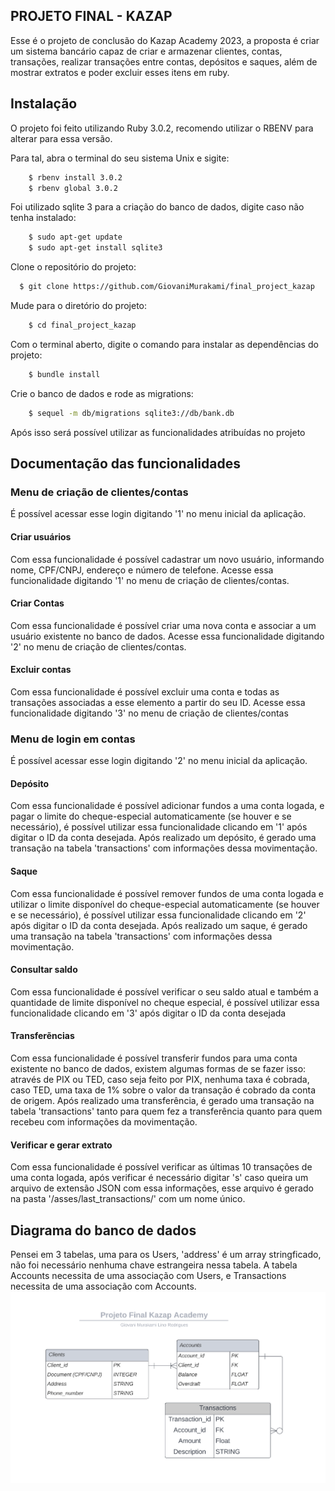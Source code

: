
## PROJETO FINAL - KAZAP

Esse é o projeto de conclusão do Kazap Academy 2023, a proposta é criar um sistema bancário capaz de criar e armazenar clientes, contas, transações, realizar transações entre contas, depósitos e saques, além de mostrar extratos e poder excluir esses itens em ruby.

## Instalação

O projeto foi feito utilizando Ruby 3.0.2, recomendo utilizar o RBENV para alterar para essa versão.

Para tal, abra o terminal do seu sistema Unix e sigite:
```bash
    $ rbenv install 3.0.2
    $ rbenv global 3.0.2
```
Foi utilizado sqlite 3 para a criação do banco de dados, digite caso não tenha instalado:

```bash
    $ sudo apt-get update
    $ sudo apt-get install sqlite3
```

Clone o repositório do projeto:
```bash
  $ git clone https://github.com/GiovaniMurakami/final_project_kazap
```

Mude para o diretório do projeto:
```bash
    $ cd final_project_kazap
```

Com o terminal aberto, digite o comando para instalar as dependências do projeto:
```bash
    $ bundle install
```

Crie o banco de dados e rode as migrations:

```bash
    $ sequel -m db/migrations sqlite3://db/bank.db
```

Após isso será possível utilizar as funcionalidades atribuídas no projeto


## Documentação das funcionalidades

### Menu de criação de clientes/contas
É possível acessar esse login digitando '1' no menu inicial da aplicação.
#### Criar usuários
Com essa funcionalidade é possível cadastrar um novo usuário, informando nome, CPF/CNPJ, endereço e número de telefone. Acesse essa funcionalidade digitando '1' no menu de criação de clientes/contas.
#### Criar Contas
Com essa funcionalidade é possível criar uma nova conta e associar a um usuário existente no banco de dados. Acesse essa funcionalidade digitando '2' no menu de criação de clientes/contas.
#### Excluir contas
Com essa funcionalidade é possível excluir uma conta e todas as transações associadas a esse elemento a partir do seu ID. Acesse essa funcionalidade digitando '3' no menu de criação de clientes/contas
### Menu de login em contas
É possível acessar esse login digitando '2' no menu inicial da aplicação.
#### Depósito
Com essa funcionalidade é possível adicionar fundos a uma conta logada, e pagar o limite do cheque-especial automaticamente (se houver e se necessário), é possível utilizar essa funcionalidade clicando em '1' após digitar o ID da conta desejada. Após realizado um depósito, é gerado uma transação na tabela 'transactions' com informações dessa movimentação.
#### Saque
Com essa funcionalidade é possível remover fundos de uma conta logada e utilizar o limite disponível do cheque-especial automaticamente (se houver e se necessário), é possível utilizar essa funcionalidade clicando em '2' após digitar o ID da conta desejada. Após realizado um saque, é gerado uma transação na tabela 'transactions' com informações dessa movimentação.
#### Consultar saldo
Com essa funcionalidade é possível verificar o seu saldo atual e também a quantidade de limite disponível no cheque especial, é possível utilizar essa funcionalidade clicando em '3' após digitar o ID da conta desejada
#### Transferẽncias
Com essa funcionalidade é possível transferir fundos para uma conta existente no banco de dados, existem algumas formas de se fazer isso: através de PIX ou TED, caso seja feito por PIX, nenhuma taxa é cobrada, caso TED, uma taxa de 1% sobre o valor da transação é cobrado da conta de origem. Após realizado uma transferência, é gerado uma transação na tabela 'transactions' tanto para quem fez a transferência quanto para quem recebeu com informações da movimentação.

#### Verificar e gerar extrato
Com essa funcionalidade é possível verificar as últimas 10 transações de uma conta logada, após verificar é necessário digitar 's' caso queira um arquivo de extensão JSON com essa informações, esse arquivo é gerado na pasta '/asses/last_transactions/' com um nome único.

## Diagrama do banco de dados
Pensei em 3 tabelas, uma para os Users, 'address' é um array stringficado, não foi necessário nenhuma chave estrangeira nessa tabela.
A tabela Accounts necessita de uma associação com Users, e Transactions necessita de uma associação com Accounts. 
![Diagrama banco de dados](assets/db_diagram/Screenshot%20from%202023-08-06%2011-44-06.png)
